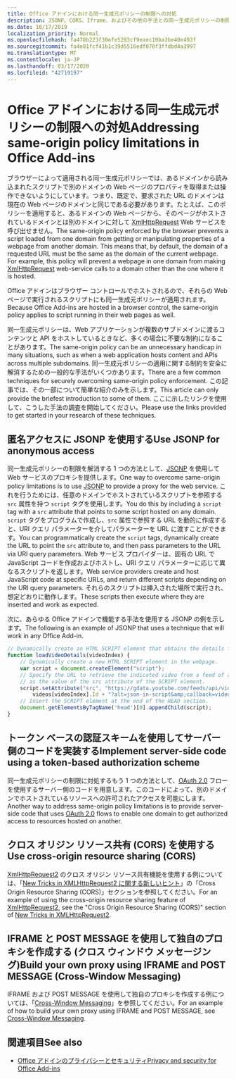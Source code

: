```yaml
---
title: Office アドインにおける同一生成元ポリシーの制限への対処
description: JSONP、CORS、Iframe、およびその他の手法との同一生成元ポリシーの制限に対処する方法について説明します。
ms.date: 10/17/2019
localization_priority: Normal
ms.openlocfilehash: fa478b223f30efe5283cf9eaec10ba3be40e493f
ms.sourcegitcommit: fa4e81fcf41b1c39d5516edf078f3ffdbd4a3997
ms.translationtype: MT
ms.contentlocale: ja-JP
ms.lasthandoff: 03/17/2020
ms.locfileid: "42719197"
---
```

# <a name="addressing-same-origin-policy-limitations-in-office-add-ins"></a><span data-ttu-id="1fdeb-103">Office アドインにおける同一生成元ポリシーの制限への対処</span><span class="sxs-lookup"><span data-stu-id="1fdeb-103">Addressing same-origin policy limitations in Office Add-ins</span></span>

<span data-ttu-id="1fdeb-p101">ブラウザーによって適用される同一生成元ポリシーでは、あるドメインから読み込まれたスクリプトで別のドメインの Web ページのプロパティを取得または操作できないようにしています。つまり、既定で、要求された URL のドメインは現在の Web ページのドメインと同じである必要があります。たとえば、このポリシーを適用すると、あるドメインの Web ページから、そのページがホストされているドメインとは別のドメインに対して [XmlHttpRequest](https://www.w3.org/TR/XMLHttpRequest/) Web サービスを呼び出せません。</span><span class="sxs-lookup"><span data-stu-id="1fdeb-p101">The same-origin policy enforced by the browser prevents a script loaded from one domain from getting or manipulating properties of a webpage from another domain. This means that, by default, the domain of a requested URL must be the same as the domain of the current webpage. For example, this policy will prevent a webpage in one domain from making [XmlHttpRequest](https://www.w3.org/TR/XMLHttpRequest/) web-service calls to a domain other than the one where it is hosted.</span></span>

<span data-ttu-id="1fdeb-107">Office アドインはブラウザー コントロールでホストされるので、それらの Web ページで実行されるスクリプトにも同一生成元ポリシーが適用されます。</span><span class="sxs-lookup"><span data-stu-id="1fdeb-107">Because Office Add-ins are hosted in a browser control, the same-origin policy applies to script running in their web pages as well.</span></span>

<span data-ttu-id="1fdeb-108">同一生成元ポリシーは、Web アプリケーションが複数のサブドメインに渡るコンテンツと API をホストしているときなど、多くの場合に不要な制約になることがあります。</span><span class="sxs-lookup"><span data-stu-id="1fdeb-108">The same-origin policy can be an unnecessary handicap in many situations, such as when a web application hosts content and APIs across multiple subdomains.</span></span> <span data-ttu-id="1fdeb-109">同一生成元ポリシーの適用に関する制約を安全に解消するための一般的な手法がいくつかあります。</span><span class="sxs-lookup"><span data-stu-id="1fdeb-109">There are a few common techniques for securely overcoming same-origin policy enforcement.</span></span> <span data-ttu-id="1fdeb-110">この記事では、その一部について簡単な紹介のみを示します。</span><span class="sxs-lookup"><span data-stu-id="1fdeb-110">This article can only provide the briefest introduction to some of them.</span></span> <span data-ttu-id="1fdeb-111">ここに示したリンクを使用して、こうした手法の調査を開始してください。</span><span class="sxs-lookup"><span data-stu-id="1fdeb-111">Please use the links provided to get started in your research of these techniques.</span></span>

## <a name="use-jsonp-for-anonymous-access"></a><span data-ttu-id="1fdeb-112">匿名アクセスに JSONP を使用する</span><span class="sxs-lookup"><span data-stu-id="1fdeb-112">Use JSONP for anonymous access</span></span>

<span data-ttu-id="1fdeb-113">同一生成元ポリシーの制限を解消する 1 つの方法として、[JSONP](https://www.w3schools.com/js/js_json_jsonp.asp) を使用して Web サービスのプロキシを提供します。</span><span class="sxs-lookup"><span data-stu-id="1fdeb-113">One way to overcome same-origin policy limitations is to use [JSONP](https://www.w3schools.com/js/js_json_jsonp.asp) to provide a proxy for the web service.</span></span> <span data-ttu-id="1fdeb-114">これを行うためには、任意のドメインでホストされているスクリプトを参照する `src` 属性を持つ `script` タグを使用します。</span><span class="sxs-lookup"><span data-stu-id="1fdeb-114">You do this by including a `script` tag with a `src` attribute that points to some script hosted on any domain.</span></span> <span data-ttu-id="1fdeb-115">`script` タグをプログラムで作成し、`src` 属性で参照する URL を動的に作成すると、URI クエリ パラメーターを介してパラメーターを URL に渡すことができます。</span><span class="sxs-lookup"><span data-stu-id="1fdeb-115">You can programmatically create the `script` tags, dynamically create the URL to point the `src` attribute to, and then pass parameters to the URL via URI query parameters.</span></span> <span data-ttu-id="1fdeb-116">Web サービス プロバイダーは、固有の URL で JavaScript コードを作成およびホストし、URI クエリ パラメーターに応じて異なるスクリプトを返します。</span><span class="sxs-lookup"><span data-stu-id="1fdeb-116">Web service providers create and host JavaScript code at specific URLs, and return different scripts depending on the URI query parameters.</span></span> <span data-ttu-id="1fdeb-117">それらのスクリプトは挿入された場所で実行され、想定どおりに動作します。</span><span class="sxs-lookup"><span data-stu-id="1fdeb-117">These scripts then execute where they are inserted and work as expected.</span></span>

<span data-ttu-id="1fdeb-118">次に、あらゆる Office アドインで機能する手法を使用する JSONP の例を示します。</span><span class="sxs-lookup"><span data-stu-id="1fdeb-118">The following is an example of JSONP that uses a technique that will work in any Office Add-in.</span></span>

```js
// Dynamically create an HTML SCRIPT element that obtains the details for the specified video.
function loadVideoDetails(videoIndex) {
    // Dynamically create a new HTML SCRIPT element in the webpage.
    var script = document.createElement("script");
    // Specify the URL to retrieve the indicated video from a feed of a current list of videos,
    // as the value of the src attribute of the SCRIPT element. 
    script.setAttribute("src", "https://gdata.youtube.com/feeds/api/videos/" + 
        videos[videoIndex].Id + "?alt=json-in-script&amp;callback=videoDetailsLoaded");
    // Insert the SCRIPT element at the end of the HEAD section.
    document.getElementsByTagName('head')[0].appendChild(script);
}

```


## <a name="implement-server-side-code-using-a-token-based-authorization-scheme"></a><span data-ttu-id="1fdeb-119">トークン ベースの認証スキームを使用してサーバー側のコードを実装する</span><span class="sxs-lookup"><span data-stu-id="1fdeb-119">Implement server-side code using a token-based authorization scheme</span></span>

<span data-ttu-id="1fdeb-120">同一生成元ポリシーの制限に対処するもう 1 つの方法として、[OAuth 2.0](https://oauth.net/2/) フローを使用するサーバー側のコードを用意します。このコードによって、別のドメインでホストされているリソースへの許可されたアクセスを可能にします。</span><span class="sxs-lookup"><span data-stu-id="1fdeb-120">Another way to address same-origin policy limitations is to provide server-side code that uses [OAuth 2.0](https://oauth.net/2/) flows to enable one domain to get authorized access to resources hosted on another.</span></span> 


## <a name="use-cross-origin-resource-sharing-cors"></a><span data-ttu-id="1fdeb-121">クロス オリジン リソース共有 (CORS) を使用する</span><span class="sxs-lookup"><span data-stu-id="1fdeb-121">Use cross-origin resource sharing (CORS)</span></span>


<span data-ttu-id="1fdeb-122">[XmlHttpRequest2](https://dvcs.w3.org/hg/xhr/raw-file/tip/Overview.html) のクロス オリジン リソース共有機能を使用する例については、「[New Tricks in XMLHttpRequest2 に関する新しいヒント](https://www.html5rocks.com/en/tutorials/file/xhr2/)」の「Cross Origin Resource Sharing (CORS)」セクションを参照してください。</span><span class="sxs-lookup"><span data-stu-id="1fdeb-122">For an example of using the cross-origin resource sharing feature of [XmlHttpRequest2](https://dvcs.w3.org/hg/xhr/raw-file/tip/Overview.html), see the "Cross Origin Resource Sharing (CORS)" section of [New Tricks in XMLHttpRequest2](https://www.html5rocks.com/en/tutorials/file/xhr2/).</span></span>


## <a name="build-your-own-proxy-using-iframe-and-post-message-cross-window-messaging"></a><span data-ttu-id="1fdeb-123">IFRAME と POST MESSAGE を使用して独自のプロキシを作成する (クロス ウィンドウ メッセージング)</span><span class="sxs-lookup"><span data-stu-id="1fdeb-123">Build your own proxy using IFRAME and POST MESSAGE (Cross-Window Messaging)</span></span>


<span data-ttu-id="1fdeb-124">IFRAME および POST MESSAGE を使用して独自のプロキシを作成する例については、「[Cross-Window Messaging](http://ejohn.org/blog/cross-window-messaging/)」を参照してください。</span><span class="sxs-lookup"><span data-stu-id="1fdeb-124">For an example of how to build your own proxy using IFRAME and POST MESSAGE, see [Cross-Window Messaging](http://ejohn.org/blog/cross-window-messaging/).</span></span>


## <a name="see-also"></a><span data-ttu-id="1fdeb-125">関連項目</span><span class="sxs-lookup"><span data-stu-id="1fdeb-125">See also</span></span>

- [<span data-ttu-id="1fdeb-126">Office アドインのプライバシーとセキュリティ</span><span class="sxs-lookup"><span data-stu-id="1fdeb-126">Privacy and security for Office Add-ins</span></span>](../concepts/privacy-and-security.md)
    
